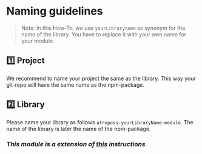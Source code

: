 # Naming guidelines

> Note: In this How-To, we use `yourLibraryname` as synonym for the name of the library. You have to replace it with your own name for your module.

## 1️⃣ Project

We recommend to name your project the same as the library. This way your git-repo will have the same name as the npm-package.

## 2️⃣ Library

Please name your library as follows `atroposs-yourLibraryName-module`. The name of the library is later the name of the npm-package.

### _This module is a extension of [this](https://github.com/PRODYNA/atroposs-sample-module/blob/main/_Instructions%20%26%20READMEs/how-to-build-atroposs-module.md) instructions_
